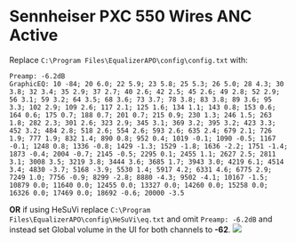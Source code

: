 # Sennheiser PXC 550 Wires ANC Active
Replace `C:\Program Files\EqualizerAPO\config\config.txt` with:
```
Preamp: -6.2dB
GraphicEQ: 10 -84; 20 6.0; 22 5.9; 23 5.8; 25 5.3; 26 5.0; 28 4.3; 30 3.8; 32 3.4; 35 2.9; 37 2.7; 40 2.6; 42 2.5; 45 2.6; 49 2.8; 52 2.9; 56 3.1; 59 3.2; 64 3.5; 68 3.6; 73 3.7; 78 3.8; 83 3.8; 89 3.6; 95 3.3; 102 2.9; 109 2.6; 117 2.1; 125 1.6; 134 1.1; 143 0.8; 153 0.6; 164 0.6; 175 0.7; 188 0.7; 201 0.7; 215 0.9; 230 1.3; 246 1.5; 263 1.8; 282 2.3; 301 2.6; 323 2.9; 345 3.1; 369 3.2; 395 3.2; 423 3.3; 452 3.2; 484 2.8; 518 2.6; 554 2.6; 593 2.6; 635 2.4; 679 2.1; 726 1.9; 777 1.9; 832 1.4; 890 0.8; 952 0.4; 1019 -0.1; 1090 -0.5; 1167 -0.1; 1248 0.8; 1336 -0.8; 1429 -1.3; 1529 -1.8; 1636 -2.2; 1751 -1.4; 1873 -0.4; 2004 -0.7; 2145 -0.5; 2295 0.1; 2455 1.1; 2627 2.5; 2811 3.1; 3008 3.5; 3219 3.8; 3444 3.6; 3685 1.7; 3943 3.0; 4219 6.1; 4514 3.4; 4830 -3.7; 5168 -3.9; 5530 1.4; 5917 4.2; 6331 4.6; 6775 2.9; 7249 1.0; 7756 -0.9; 8299 -2.8; 8880 -4.3; 9502 -4.1; 10167 -1.5; 10879 0.0; 11640 0.0; 12455 0.0; 13327 0.0; 14260 0.0; 15258 0.0; 16326 0.0; 17469 0.0; 18692 -0.6; 20000 -3.5
```
**OR** if using HeSuVi replace `C:\Program Files\EqualizerAPO\config\HeSuVi\eq.txt` and omit `Preamp: -6.2dB` and instead set Global volume in the UI for both channels to **-62**.
![](https://raw.githubusercontent.com/jaakkopasanen/AutoEq/master/results/SBAF-Serious/innerfidelity/onear/Sennheiser%20PXC%20550%20Wires%20ANC%20Active/Sennheiser%20PXC%20550%20Wires%20ANC%20Active.png)